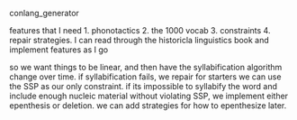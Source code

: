 conlang_generator

features that I need
    1. phonotactics
    2. the 1000 vocab
    3. constraints
    4. repair strategies.
I can read through the historicla linguistics book and implement features as I go

so we want things to be linear, and then have the syllabification algorithm change over time.
if syllabification fails, we repair
for starters we can use the SSP as our only constraint. if its impossible to syllabify the word and include enough nucleic material without violating SSP, we implement either epenthesis or deletion. we can add strategies for how to epenthesize later.